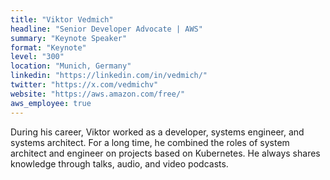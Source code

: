 ```yaml
---
title: "Viktor Vedmich"
headline: "Senior Developer Advocate | AWS"
summary: "Keynote Speaker"
format: "Keynote"
level: "300"
location: "Munich, Germany"
linkedin: "https://linkedin.com/in/vedmich/"
twitter: "https://x.com/vedmichv"
website: "https://aws.amazon.com/free/"
aws_employee: true
---
```


During his career, Viktor worked as a developer, systems engineer, and systems architect. For a long time, he combined the roles of system architect and engineer on projects based on Kubernetes. He always shares knowledge through talks, audio, and video podcasts.


